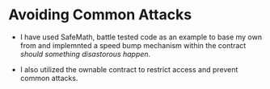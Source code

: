 # Avoiding Common Attacks 

* I have used SafeMath, battle tested code as an example to base my own from and implemnted a speed bump mechanism within the contract *should something disastorous happen*. 


* I also utilized the ownable contract to restrict access and prevent common attacks. 
